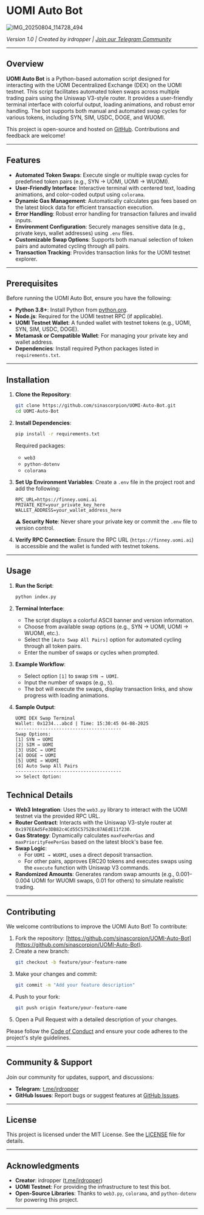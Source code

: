 # UOMI Auto Bot
![IMG_20250804_114728_494](https://github.com/user-attachments/assets/142425f7-0dd2-4335-863b-27942c0bf398)

*Version 1.0 | Created by irdropper | [Join our Telegram Community](https://t.me/irdropper)*

---

## Overview

**UOMI Auto Bot** is a Python-based automation script designed for interacting with the UOMI Decentralized Exchange (DEX) on the UOMI testnet. This script facilitates automated token swaps across multiple trading pairs using the Uniswap V3-style router. It provides a user-friendly terminal interface with colorful output, loading animations, and robust error handling. The bot supports both manual and automated swap cycles for various tokens, including SYN, SIM, USDC, DOGE, and WUOMI.

This project is open-source and hosted on [GitHub](https://github.com/UOMI-Auto-Bot). Contributions and feedback are welcome!

---

## Features

- **Automated Token Swaps**: Execute single or multiple swap cycles for predefined token pairs (e.g., SYN → UOMI, UOMI → WUOMI).
- **User-Friendly Interface**: Interactive terminal with centered text, loading animations, and color-coded output using `colorama`.
- **Dynamic Gas Management**: Automatically calculates gas fees based on the latest block data for efficient transaction execution.
- **Error Handling**: Robust error handling for transaction failures and invalid inputs.
- **Environment Configuration**: Securely manages sensitive data (e.g., private keys, wallet addresses) using `.env` files.
- **Customizable Swap Options**: Supports both manual selection of token pairs and automated cycling through all pairs.
- **Transaction Tracking**: Provides transaction links for the UOMI testnet explorer.

---

## Prerequisites

Before running the UOMI Auto Bot, ensure you have the following:

- **Python 3.8+**: Install Python from [python.org](https://www.python.org/downloads/).
- **Node.js**: Required for the UOMI testnet RPC (if applicable).
- **UOMI Testnet Wallet**: A funded wallet with testnet tokens (e.g., UOMI, SYN, SIM, USDC, DOGE).
- **Metamask or Compatible Wallet**: For managing your private key and wallet address.
- **Dependencies**: Install required Python packages listed in `requirements.txt`.

---

## Installation

1. **Clone the Repository**:
   ```bash
   git clone https://github.com/sinascorpion/UOMI-Auto-Bot.git
   cd UOMI-Auto-Bot
   ```

2. **Install Dependencies**:
   ```bash
   pip install -r requirements.txt
   ```

   Required packages:
   - `web3`
   - `python-dotenv`
   - `colorama`

3. **Set Up Environment Variables**:
   Create a `.env` file in the project root and add the following:
   ```plaintext
   RPC_URL=https://finney.uomi.ai
   PRIVATE_KEY=your_private_key_here
   WALLET_ADDRESS=your_wallet_address_here
   ```

   **⚠️ Security Note**: Never share your private key or commit the `.env` file to version control.

4. **Verify RPC Connection**:
   Ensure the RPC URL (`https://finney.uomi.ai`) is accessible and the wallet is funded with testnet tokens.

---

## Usage

1. **Run the Script**:
   ```bash
   python index.py
   ```

2. **Terminal Interface**:
   - The script displays a colorful ASCII banner and version information.
   - Choose from available swap options (e.g., SYN → UOMI, UOMI → WUOMI, etc.).
   - Select the `[Auto Swap All Pairs]` option for automated cycling through all token pairs.
   - Enter the number of swaps or cycles when prompted.

3. **Example Workflow**:
   - Select option `[1]` to swap `SYN → UOMI`.
   - Input the number of swaps (e.g., `5`).
   - The bot will execute the swaps, display transaction links, and show progress with loading animations.

4. **Sample Output**:
   ```
   UOMI DEX Swap Terminal
   Wallet: 0x1234...abcd | Time: 15:30:45 04-08-2025
   ---------------------------------------
   Swap Options:
   [1] SYN → UOMI
   [2] SIM → UOMI
   [3] USDC → UOMI
   [4] DOGE → UOMI
   [5] UOMI → WUOMI
   [6] Auto Swap All Pairs
   ---------------------------------------
   >> Select Option: 
   ```

## Technical Details

- **Web3 Integration**: Uses the `web3.py` library to interact with the UOMI testnet via the provided RPC URL.
- **Router Contract**: Interacts with the Uniswap V3-style router at `0x197EEAd5Fe3DB82c4Cd55C5752Bc87AEdE11f230`.
- **Gas Strategy**: Dynamically calculates `maxFeePerGas` and `maxPriorityFeePerGas` based on the latest block's base fee.
- **Swap Logic**:
  - For `UOMI → WUOMI`, uses a direct deposit transaction.
  - For other pairs, approves ERC20 tokens and executes swaps using the `execute` function with Uniswap V3 commands.
- **Randomized Amounts**: Generates random swap amounts (e.g., 0.001–0.004 UOMI for WUOMI swaps, 0.01 for others) to simulate realistic trading.

---

## Contributing

We welcome contributions to improve the UOMI Auto Bot! To contribute:

1. Fork the repository: [https://github.com/sinascorpion/UOMI-Auto-Bot](https://github.com/sinascorpion/UOMI-Auto-Bot).
2. Create a new branch:
   ```bash
   git checkout -b feature/your-feature-name
   ```
3. Make your changes and commit:
   ```bash
   git commit -m "Add your feature description"
   ```
4. Push to your fork:
   ```bash
   git push origin feature/your-feature-name
   ```
5. Open a Pull Request with a detailed description of your changes.

Please follow the [Code of Conduct](CODE_OF_CONDUCT.md) and ensure your code adheres to the project's style guidelines.

---

## Community & Support

Join our community for updates, support, and discussions:
- **Telegram**: [t.me/irdropper](https://t.me/irdropper)
- **GitHub Issues**: Report bugs or suggest features at [GitHub Issues](https://github.com/sinascorpion/UOMI-Auto-Bot/issues).

---

## License

This project is licensed under the MIT License. See the [LICENSE](LICENSE) file for details.

---

## Acknowledgments

- **Creator**: irdropper ([t.me/irdropper](https://t.me/irdropper))
- **UOMI Testnet**: For providing the infrastructure to test this bot.
- **Open-Source Libraries**: Thanks to `web3.py`, `colorama`, and `python-dotenv` for powering this project.

---
